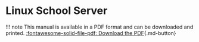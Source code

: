 # Linux School Server

!!! note
    This manual is available in a PDF format and can be downloaded and printed. 
    [:fontawesome-solid-file-pdf: Download the PDF](https://educational-tools.github.io/Linux-Manual/linux_man.pdf){.md-button}